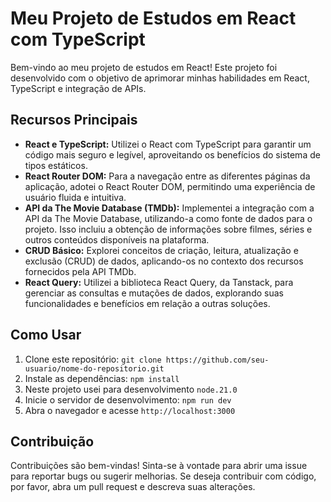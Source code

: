 # Meu Projeto de Estudos em React com TypeScript

Bem-vindo ao meu projeto de estudos em React! Este projeto foi desenvolvido com o objetivo de aprimorar minhas habilidades em React, TypeScript e integração de APIs.

## Recursos Principais

- **React e TypeScript:** Utilizei o React com TypeScript para garantir um código mais seguro e legível, aproveitando os benefícios do sistema de tipos estáticos.
- **React Router DOM:** Para a navegação entre as diferentes páginas da aplicação, adotei o React Router DOM, permitindo uma experiência de usuário fluida e intuitiva.
- **API da The Movie Database (TMDb):** Implementei a integração com a API da The Movie Database, utilizando-a como fonte de dados para o projeto. Isso incluiu a obtenção de informações sobre filmes, séries e outros conteúdos disponíveis na plataforma.
- **CRUD Básico:** Explorei conceitos de criação, leitura, atualização e exclusão (CRUD) de dados, aplicando-os no contexto dos recursos fornecidos pela API TMDb.
- **React Query:** Utilizei a biblioteca React Query, da Tanstack, para gerenciar as consultas e mutações de dados, explorando suas funcionalidades e benefícios em relação a outras soluções.

## Como Usar

1. Clone este repositório: `git clone https://github.com/seu-usuario/nome-do-repositorio.git`
2. Instale as dependências: `npm install`
3. Neste projeto usei para desenvolvimento `node.21.0`
3. Inicie o servidor de desenvolvimento: `npm run dev`
4. Abra o navegador e acesse `http://localhost:3000`

## Contribuição

Contribuições são bem-vindas! Sinta-se à vontade para abrir uma issue para reportar bugs ou sugerir melhorias. Se deseja contribuir com código, por favor, abra um pull request e descreva suas alterações.


